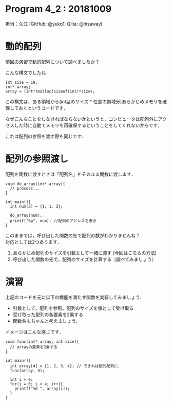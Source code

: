# Program 4_2 : 20181009
担当：久江 (GitHub: @yukq1, Qiita: @hisaway)

# 動的配列
[前回の演習](../201809/201809.md)で動的配列について調べましたか？

こんな構文でしたね．
```
int size = 10;
int* array;
array = (int*)malloc(sizeof(int)*size);
```

この構文は，ある領域から(int型のサイズ * 任意の領域分)あらかじめメモリを確保しておくというコードです．

なぜこんなことをしなければならないかというと，コンピュータは配列外にアクセスした時に自動でメモリを再確保するということをしてくれないからです．

これは配列の参照を渡す際も同じです．

# 配列の参照渡し
配列を関数に渡すときは「配列名」をそのまま関数に渡します．

```
void do_array(int* array){
  // process...
}

int main(){
  int num[3] = {1, 1, 2};
  
  do_array(num);
  printf("%p", num); //配列のアドレスを表示
}
```

このままでは，呼び出した関数の先で配列の数がわかりませんね？  
対応としては2つあります．

1. あらかじめ配列のサイズを引数として一緒に渡す (今回はこちらの方法)
1. 呼び出した関数の先で，配列のサイズを計算する（調べてみましょう）



# 演習
上記のコードを元に以下の機能を満たす関数を実装してみましょう．

- 引数として，配列を参照，配列のサイズを値として受け取る
- 受け取った配列の各要素を2乗する
- 関数名もちゃんと考えましょう．


イメージはこんな感じです．

```
void func(int* array, int size){
  // arrayの要素を2乗する
} 

int main(){
  int array[4] = {1, 2, 3, 4}; // できれば動的配列に． 
  func(array, 4);
  
  int i = 0;
  for(i = 0; i < 4; i++){
    printf("%d ", array[i]);
  }
}
```





